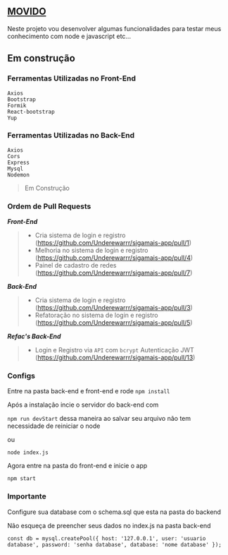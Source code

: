 ## [MOVIDO](https://github.com/Underewarrr/sigamais-app-ts/blob/master/README.md)


Neste projeto vou desenvolver algumas funcionalidades para testar meus conhecimento com node e javascript etc...

## Em construção

### Ferramentas Utilizadas no Front-End
    Axios
    Bootstrap
    Formik
    React-bootstrap 
    Yup 
### Ferramentas Utilizadas no Back-End
    Axios
    Cors
    Express
    Mysql
    Nodemon

> Em Construção

### Ordem de Pull Requests
 ***Front-End*** 
> - Cria sistema de login e registro (https://github.com/Underewarrr/sigamais-app/pull/1)
> - Melhoria no sistema de login e registro (https://github.com/Underewarrr/sigamais-app/pull/4)
> - Painel de cadastro de redes (https://github.com/Underewarrr/sigamais-app/pull/7)

 ***Back-End***
> - Cria sistema de login e registro (https://github.com/Underewarrr/sigamais-app/pull/3)
> - Refatoração no sistema de login e registro (https://github.com/Underewarrr/sigamais-app/pull/5)

 ***Refac's Back-End***
> - Login e Registro via `API` com `bcrypt` Autenticação JWT (https://github.com/Underewarrr/sigamais-app/pull/13)

### Configs

Entre na pasta back-end e front-end e rode `npm install`

Após a instalação incie o servidor do back-end com

`npm run devStart` dessa maneira ao salvar seu arquivo não tem necessidade de reiniciar o node

ou 

`node index.js`

Agora entre na pasta do front-end e inicie o app

`npm start`
### Importante
Configure sua database com o schema.sql que esta na pasta do backend

Não esqueça de preencher seus dados no index.js na pasta back-end

`const db = mysql.createPool({
    host: '127.0.0.1',
    user: 'usuario database',
    password: 'senha database',
    database: 'nome database'
});`
